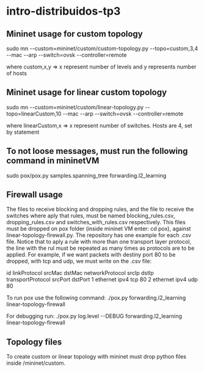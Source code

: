 # intro-distribuidos-tp3

## Mininet usage for custom topology

sudo mn --custom=mininet/custom/custom-topology.py --topo=custom,3,4 --mac --arp --switch=ovsk --controller=remote

where custom,x,y => x represent number of levels and y represents number of hosts


## Mininet usage for linear custom topology

sudo mn --custom=mininet/custom/linear-topology.py --topo=linearCustom,10 --mac --arp --switch=ovsk --controller=remote

where linearCustom,x => x represent number of switches. Hosts are 4, set by statement

## To not loose messages, must run the following command in mininetVM

sudo pox/pox.py samples.spanning_tree forwarding.l2_learning

## Firewall usage

The files to receive blocking and dropping rules, and the file to receive the switches where aply that rules, must be named blocking_rules.csv, dropping_rules.csv and switches_with_rules.csv respectively. This files must be dropped on pox folder (inside mininet VM enter: cd pox), against linear-topology-firewall.py.
The repository has one example for each .csv file. Notice that to aply a rule with more than one transport layer protocol, the line with the rul must be repeated as many times as protocols are to be applied. For example, if we want packets with destiny port 80 to be dropped, with tcp and udp, we must write on the .csv file:

id	linkProtocol	srcMac	dstMac	networkProtocol	srcIp	dstIp	transportProtocol	srcPort	  dstPort
1	ethernet			ipv4			tcp		80
2	ethernet			ipv4			udp		80





To run pox use the following command:
./pox.py forwarding.l2_learning linear-topology-firewall

For debugging run:
./pox.py log.level --DEBUG forwarding.l2_learning linear-topology-firewall

## Topology files

To create custom or linear topology with mininet must drop python files inside /mininet/custom.

